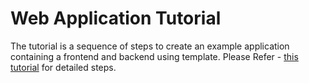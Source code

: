 
# Web Application Tutorial

The tutorial is a sequence of steps to create an example application containing a frontend and backend using template.
Please Refer - [this tutorial](https://tmtsoftware.github.io/esw-web-app-example/0.1.0-SNAPSHOT/index.html) for detailed steps.
